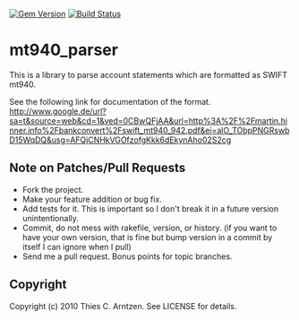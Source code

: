 [![Gem Version](https://badge.fury.io/rb/mt940_parser.svg)](http://badge.fury.io/rb/mt940_parser) [![Build Status](https://secure.travis-ci.org/betterplace/mt940_parser.svg?branch=master)](http://travis-ci.org/betterplace/mt940_parser)

# mt940_parser

This is a library to parse account statements which are formatted as SWIFT mt940.

See the following link for documentation of the format.
http://www.google.de/url?sa=t&source=web&cd=1&ved=0CBwQFjAA&url=http%3A%2F%2Fmartin.hinner.info%2Fbankconvert%2Fswift_mt940_942.pdf&ei=alO_TObpPNGRswbD15WqDQ&usg=AFQjCNHkVGOfzofgKkk6dEkynAho02S2cg

## Note on Patches/Pull Requests

* Fork the project.
* Make your feature addition or bug fix.
* Add tests for it. This is important so I don't break it in a
  future version unintentionally.
* Commit, do not mess with rakefile, version, or history.
  (if you want to have your own version, that is fine but bump version in a commit by itself I can ignore when I pull)
* Send me a pull request. Bonus points for topic branches.

## Copyright

Copyright (c) 2010 Thies C. Arntzen. See LICENSE for details.
